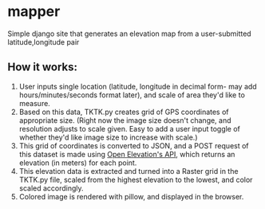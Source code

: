 # mapper
Simple django site that generates an elevation map from a user-submitted latitude,longitude pair

## How it works:
1. User inputs single location (latitude, longitude in decimal form- may add hours/minutes/seconds format later), and scale of area they'd like to measure. 
2. Based on this data, TKTK.py creates grid of GPS coordinates of appropriate size. (Right now the image size doesn't change, and resolution adjusts to scale given. Easy to add a user input toggle of whether they'd like image size to increase with scale.)
3. This grid of coordinates is converted to JSON, and a POST request of this dataset is made using [Open Elevation's API](https://github.com/Jorl17/open-elevation/blob/master/docs/api.md), which returns an elevation (in meters) for each point.
4. This elevation data is extracted and turned into a Raster grid in the TKTK.py file, scaled from the highest elevation to the lowest, and color scaled accordingly.
5. Colored image is rendered with pillow, and displayed in the browser. 
